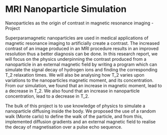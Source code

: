 # MRI Nanoparticle Simulation
Nanoparticles as the origin of contrast in magnetic resonance imaging - Project

Superparamagnetic nanoparticles are used in medical applications of magnetic resonance imaging to artificially create a contrast. The increased contrast of an image produced in an MRI procedure results in an improved resolution thus a better diagnosis can be done. In this research report, we will focus on the physics underpinning the contrast produced from a nanoparticle in an external magnetic field by writing a program which can simulate the signal decay of hydrogen ions and finding the corresponding T_2 relaxation times. We will also be analysing how T_2 varies upon variations to the nanoparticles magnetic moment, and its concentration. From our simulation, we found that an increase in magnetic moment, lead to a decrease in T_2. We also found that an increase in nanoparticle concentration, lead to a decrease in T_2.

The bulk of this project is to use knowledge of physics to simulate a nanoparticle diffusing inside the body. We proposed the use of a random walk (Monte carlo) to define the walk of the particle, and from this, implemented diffusion gradients and an external magnetic field to realise the decay of magnetisation over a pulse echo sequence.
